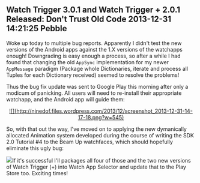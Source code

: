 Watch Trigger 3.0.1 and Watch Trigger + 2.0.1 Released: Don't Trust Old Code
2013-12-31 14:21:25
Pebble
---

Woke up today to multiple bug reports. Apparently I didn't test the new versions of the Android apps against the 1.X versions of the watchapps enough! Downgrading is easy enough a process, so after a while I had found that changing the old <code>AppSync</code> implementation for my newer <code>AppMessage</code> paradigm (Package whole Dictionaries, iterate and process all Tuples for each Dictionary received) seemed to resolve the problems!

Thus the bug fix update was sent to Google Play this morning after only a modicum of panicking. All users will need to re-install their appropriate watchapp, and the Android app will guide them:
<p style="text-align:center;"><a href="http://ninedof.files.wordpress.com/2013/12/screenshot_2013-12-31-14-17-18.png">![](http://ninedof.files.wordpress.com/2013/12/screenshot_2013-12-31-14-17-18.png?w=545)</a></p>
So, with that out the way, I've moved on to applying the new dymanically allocated Animation system developed during the course of writing the SDK 2.0 Tutorial #4 to the Beam Up watchfaces, which should hopefully eliminate this ugly bug:

<a href="http://ninedof.files.wordpress.com/2013/12/img_20131226_185234.jpg">![](http://ninedof.files.wordpress.com/2013/12/img_20131226_185234.jpg?w=545)</a>If it's successful I'll packages all four of those and the two new versions of Watch Trigger (+) into Watch App Selector and update that to the Play Store too. Exciting times!
